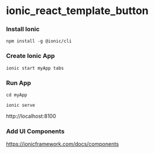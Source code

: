 # ionic_react_template_button



### Install Ionic
`npm install -g @ionic/cli`


### Create Ionic App
`ionic start myApp tabs`


### Run App
`cd myApp` 

`ionic serve`


http://localhost:8100



### Add UI Components
https://ionicframework.com/docs/components







